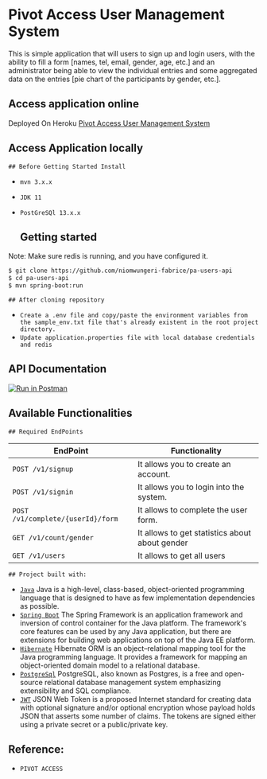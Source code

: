 # Pivot Access User Management System
This is simple application that will users to sign up and login users, with the ability to fill a form [names, tel, email, gender, age, etc.] and an administrator being able to view the individual entries and some aggregated data on the entries [pie chart of the participants by gender, etc.].

## Access application online

Deployed On Heroku [Pivot Access User Management System](https://pivot-access-users.herokuapp.com/)

## Access Application locally

    ## Before Getting Started Install

- `mvn 3.x.x`
- `JDK 11`
- `PostGreSQl 13.x.x`


    ## Getting started

Note: Make sure redis is running, and you have configured it.

```sh
$ git clone https://github.com/niomwungeri-fabrice/pa-users-api
$ cd pa-users-api
$ mvn spring-boot:run
```
    ## After cloning repository

- `Create a .env file and copy/paste the environment variables from the sample_env.txt file that's already existent in the root project directory.`
- `Update application.properties file with local database credentials and redis`

## API Documentation

[![Run in Postman](https://run.pstmn.io/button.svg)](https://documenter.getpostman.com/view/11352687/UVXgKwhB)


## Available Functionalities

    ## Required EndPoints

| EndPoint                          | Functionality                                  |
|-----------------------------------|------------------------------------------------|
| `POST /v1/signup`                 | It allows you to create an account.            |
| `POST /v1/signin`                 | It allows you to login into the system.        |
| `POST /v1/complete/{userId}/form` | It allows to complete the user form.           |
| `GET /v1/count/gender`            | It allows to get statistics about about gender |
| `GET /v1/users`                   | It allows to get all users                     |



    ## Project built with:

- [`Java`](https://www.oracle.com/java/technologies/javase-jdk11-downloads.html) Java is a high-level, class-based, object-oriented programming language that is designed to have as few implementation dependencies as possible.
- [`Spring Boot`](https://spring.io/projects/spring-boot) The Spring Framework is an application framework and inversion of control container for the Java platform. The framework's core features can be used by any Java application, but there are extensions for building web applications on top of the Java EE platform.
- [`Hibernate`](https://hibernate.org/) Hibernate ORM is an object–relational mapping tool for the Java programming language. It provides a framework for mapping an object-oriented domain model to a relational database.
- [`PostgreSql`](https://www.postgresql.org/) PostgreSQL, also known as Postgres, is a free and open-source relational database management system emphasizing extensibility and SQL compliance.
- [`JWT`](https://jwt.io/) JSON Web Token is a proposed Internet standard for creating data with optional signature and/or optional encryption whose payload holds JSON that asserts some number of claims. The tokens are signed either using a private secret or a public/private key.

## Reference:
- `PIVOT ACCESS`
